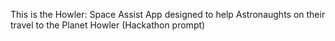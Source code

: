 This is the Howler: Space Assist App designed to help Astronaughts on their travel to the Planet Howler (Hackathon prompt)

